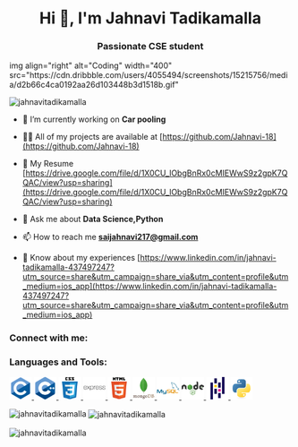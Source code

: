 <h1 align="center">Hi 👋, I'm Jahnavi Tadikamalla</h1>
<h3 align="center">Passionate CSE student</h3>
img align="right" alt="Coding" width="400" src="https://cdn.dribbble.com/users/4055494/screenshots/15215756/media/d2b66c4ca0192aa26d103448b3d1518b.gif"

<p align="left"> <img src="https://komarev.com/ghpvc/?username=jahnavitadikamalla&label=Profile%20views&color=0e75b6&style=flat" alt="jahnavitadikamalla" /> </p>

- 🔭 I’m currently working on **Car pooling**

- 👨‍💻 All of my projects are available at [https://github.com/Jahnavi-18](https://github.com/Jahnavi-18)

- 📝 My Resume [https://drive.google.com/file/d/1X0CU_lObgBnRx0cMIEWwS9z2gpK7QQAC/view?usp=sharing](https://drive.google.com/file/d/1X0CU_lObgBnRx0cMIEWwS9z2gpK7QQAC/view?usp=sharing)

- 💬 Ask me about **Data Science,Python**

- 📫 How to reach me **saijahnavi217@gmail.com**

- 📄 Know about my experiences [https://www.linkedin.com/in/jahnavi-tadikamalla-437497247?utm_source=share&utm_campaign=share_via&utm_content=profile&utm_medium=ios_app](https://www.linkedin.com/in/jahnavi-tadikamalla-437497247?utm_source=share&utm_campaign=share_via&utm_content=profile&utm_medium=ios_app)

<h3 align="left">Connect with me:</h3>
<p align="left">
</p>

<h3 align="left">Languages and Tools:</h3>
<p align="left"> <a href="https://www.cprogramming.com/" target="_blank" rel="noreferrer"> <img src="https://raw.githubusercontent.com/devicons/devicon/master/icons/c/c-original.svg" alt="c" width="40" height="40"/> </a> <a href="https://www.w3schools.com/cpp/" target="_blank" rel="noreferrer"> <img src="https://raw.githubusercontent.com/devicons/devicon/master/icons/cplusplus/cplusplus-original.svg" alt="cplusplus" width="40" height="40"/> </a> <a href="https://www.w3schools.com/css/" target="_blank" rel="noreferrer"> <img src="https://raw.githubusercontent.com/devicons/devicon/master/icons/css3/css3-original-wordmark.svg" alt="css3" width="40" height="40"/> </a> <a href="https://expressjs.com" target="_blank" rel="noreferrer"> <img src="https://raw.githubusercontent.com/devicons/devicon/master/icons/express/express-original-wordmark.svg" alt="express" width="40" height="40"/> </a> <a href="https://www.w3.org/html/" target="_blank" rel="noreferrer"> <img src="https://raw.githubusercontent.com/devicons/devicon/master/icons/html5/html5-original-wordmark.svg" alt="html5" width="40" height="40"/> </a> <a href="https://www.mongodb.com/" target="_blank" rel="noreferrer"> <img src="https://raw.githubusercontent.com/devicons/devicon/master/icons/mongodb/mongodb-original-wordmark.svg" alt="mongodb" width="40" height="40"/> </a> <a href="https://www.mysql.com/" target="_blank" rel="noreferrer"> <img src="https://raw.githubusercontent.com/devicons/devicon/master/icons/mysql/mysql-original-wordmark.svg" alt="mysql" width="40" height="40"/> </a> <a href="https://nodejs.org" target="_blank" rel="noreferrer"> <img src="https://raw.githubusercontent.com/devicons/devicon/master/icons/nodejs/nodejs-original-wordmark.svg" alt="nodejs" width="40" height="40"/> </a> <a href="https://pandas.pydata.org/" target="_blank" rel="noreferrer"> <img src="https://raw.githubusercontent.com/devicons/devicon/2ae2a900d2f041da66e950e4d48052658d850630/icons/pandas/pandas-original.svg" alt="pandas" width="40" height="40"/> </a> <a href="https://www.python.org" target="_blank" rel="noreferrer"> <img src="https://raw.githubusercontent.com/devicons/devicon/master/icons/python/python-original.svg" alt="python" width="40" height="40"/> </a> </p>

<p><img align="left" src="https://github-readme-stats.vercel.app/api/top-langs?username=jahnavitadikamalla&show_icons=true&locale=en&layout=compact" alt="jahnavitadikamalla" /></p>

<p>&nbsp;<img align="center" src="https://github-readme-stats.vercel.app/api?username=jahnavitadikamalla&show_icons=true&locale=en" alt="jahnavitadikamalla" /></p>

<p><img align="center" src="https://github-readme-streak-stats.herokuapp.com/?user=jahnavitadikamalla&" alt="jahnavitadikamalla" /></p>
